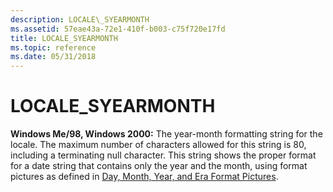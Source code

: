 ```yaml
---
description: LOCALE\_SYEARMONTH
ms.assetid: 57eae43a-72e1-410f-b003-c75f720e17fd
title: LOCALE_SYEARMONTH
ms.topic: reference
ms.date: 05/31/2018
---
```


# LOCALE\_SYEARMONTH

**Windows Me/98, Windows 2000:** The year-month formatting string for the locale. The maximum number of characters allowed for this string is 80, including a terminating null character. This string shows the proper format for a date string that contains only the year and the month, using format pictures as defined in [Day, Month, Year, and Era Format Pictures](day--month--year--and-era-format-pictures.md).

 

 



